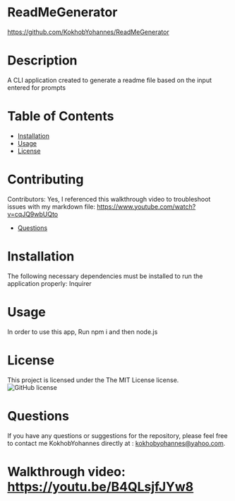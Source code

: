 # ReadMeGenerator

https://github.com/KokhobYohannes/ReadMeGenerator

# Description

A CLI application created to generate a readme file based on the input entered for prompts

# Table of Contents

- [Installation](#installation)
- [Usage](#usage)
- [License](#license)

# Contributing

​Contributors: Yes, I referenced this walkthrough video to troubleshoot issues with my markdown file: https://www.youtube.com/watch?v=cqJQ9wbUQto

- [Questions](#questions)

# Installation

The following necessary dependencies must be installed to run the application properly: Inquirer

# Usage

In order to use this app, Run npm i and then node.js

# License

This project is licensed under the The MIT License license.
![GitHub license](https://img.shields.io/badge/license-MIT-blue.svg)

# Questions

If you have any questions or suggestions for the repository, please feel free to contact me KokhobYohannes directly at : kokhobyohannes@yahoo.com.

# Walkthrough video: https://youtu.be/B4QLsjfJYw8
